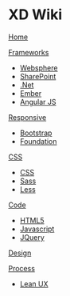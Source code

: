 # XD Wiki

[Home](index.md)

[Frameworks]()

  * [Websphere](pages/websphere.md)
  * [SharePoint](pages/sharepoint.md)
  * [.Net](pages/dotnet.md)
  * [Ember](pages/ember.md)
  * [Angular JS](pages/angularjs.md)

[Responsive]()

  * [Bootstrap](pages/bootstrap.md)
  * [Foundation](pages/foundation.md)

[CSS]()

  * [CSS](pages/css.md)
  * [Sass](pages/sass.md)
  * [Less](pages/less.md)

[Code]()

  * [HTML5](pages/html5.md)
  * [Javascript](pages/javascript.md)
  * [JQuery](pages/jquery.md)

[Design](pages/design.md)

[Process]()

  * [Lean UX](pages/leanux.md)
